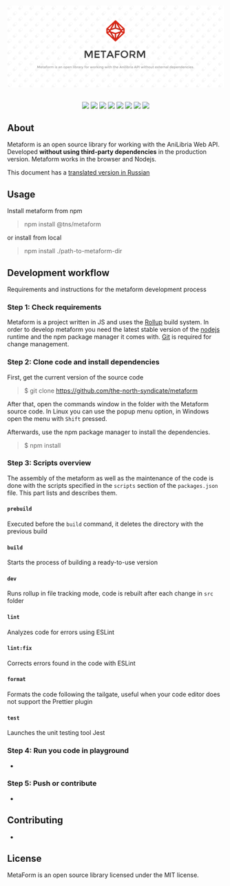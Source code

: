 <center>
    <img src="https://raw.githubusercontent.com/maxqwars/metaform/main/banner.png" alt="">
</center>

<br>

<center>

![](https://img.shields.io/github/issues/the-north-syndicate/metaform)
![](https://img.shields.io/github/forks/the-north-syndicate/metaform)
![](https://img.shields.io/github/stars/the-north-syndicate/metaform)
![](https://img.shields.io/github/license/the-north-syndicate/metaform)
![](https://img.shields.io/librariesio/dependents/npm/@tns/metaform)
![](https://img.shields.io/github/release-date/the-north-syndicate/metaform)
![](https://img.shields.io/github/contributors/the-north-syndicate/metaform)
![](https://img.shields.io/github/package-json/v/the-north-syndicate/metaform)

</center>

## About

Metaform is an open source library for working with the AniLibria Web API. Developed **without using third-party dependencies** in the production version.
Metaform works in the browser and Nodejs.

This document has a [translated version in Russian](http://simp.ly/p/crbFMP)

## Usage

Install metaform from npm

> npm install @tns/metaform

or install from local

> npm install ./path-to-metaform-dir

## Development workflow

Requirements and instructions for the metaform development process

### Step 1: Check requirements

Metaform is a project written in JS and uses the [Rollup](https://rollupjs.org/) build system. In order to develop metaform you need the latest stable version of the [nodejs](https://nodejs.org/en) runtime and the npm package manager it comes with. [Git](https://git-scm.com/) is required for change management.

### Step 2: Clone code and install dependencies

First, get the current version of the source code

> $ git clone https://github.com/the-north-syndicate/metaform

After that, open the commands window in the folder with the Metaform source code. In Linux you can use the popup menu option, in Windows open the menu with `Shift` pressed.

Afterwards, use the npm package manager to install the dependencies.

> $ npm install

### Step 3: Scripts overview

The assembly of the metaform as well as the maintenance of the code is done with the scripts specified in the `scripts` section of the `packages.json` file. This part lists and describes them.

#### `prebuild`

Executed before the `build` command, it deletes the directory with the previous build

#### `build`

Starts the process of building a ready-to-use version

#### `dev`

Runs rollup in file tracking mode, code is rebuilt after each change in `src` folder

#### `lint`

Analyzes code for errors using ESLint

#### `lint:fix`

Corrects errors found in the code with ESLint

#### `format`

Formats the code following the tailgate, useful when your code editor does not support the Prettier plugin

#### `test`

Launches the unit testing tool Jest

### Step 4: Run you code in playground

-

### Step 5: Push or contribute

-

## Contributing

-

## License

MetaForm is an open source library licensed under the MIT license.
